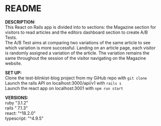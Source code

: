 # README

**DESCRIPTION:**  
This React on Rails app is divided into to sections: the Magazine section for visitors to read articles and the editors dashboard section to create A/B Tests.  
The A/B Test aims at comparing two variations of the same article to see which variation is more successful. Landing on an article page, each visitor is randomly assigned a variation of the article. The variation remains the same throughout the session of the visitor navigating on the Magazine website.  

**SET UP:**  
Clone the test-blinkist-blog project from my GiHub repo with ```git clone```  
Launch the rails API on localhost:3000/api/v1 with ```rails s```  
Launch the react app on localhost:3001 with ```npm run start```  

**VERSIONS:**  
ruby "3.1.2"  
rails “ 7.1.3"  
react: "^18.2.0"  
typescript: "^4.9.5"  

